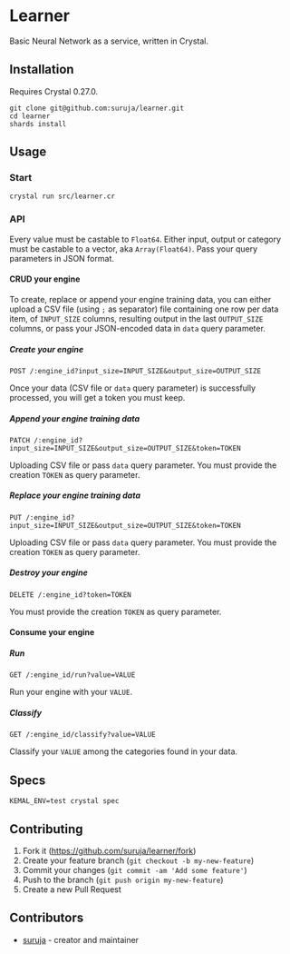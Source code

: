 # Learner

Basic Neural Network as a service, written in Crystal.

## Installation

Requires Crystal 0.27.0.

```
git clone git@github.com:suruja/learner.git
cd learner
shards install
```

## Usage

### Start

```
crystal run src/learner.cr
```

### API

Every value must be castable to `Float64`. Either input, output or category must be castable to a vector, aka `Array(Float64)`. Pass your query parameters in JSON format.

#### CRUD your engine

To create, replace or append your engine training data, you can either upload a CSV file (using `;` as separator) file containing one row per data item, of `INPUT_SIZE` columns, resulting output in the last `OUTPUT_SIZE` columns, or pass your JSON-encoded data in `data` query parameter.

##### Create your engine

```
POST /:engine_id?input_size=INPUT_SIZE&output_size=OUTPUT_SIZE
```

Once your data (CSV file or `data` query parameter) is successfully processed, you will get a token you must keep.


##### Append your engine training data

```
PATCH /:engine_id?input_size=INPUT_SIZE&output_size=OUTPUT_SIZE&token=TOKEN
```

Uploading CSV file or pass `data` query parameter. You must provide the creation `TOKEN` as query parameter.


##### Replace your engine training data

```
PUT /:engine_id?input_size=INPUT_SIZE&output_size=OUTPUT_SIZE&token=TOKEN
```

Uploading CSV file or pass `data` query parameter. You must provide the creation `TOKEN` as query parameter.


##### Destroy your engine

```
DELETE /:engine_id?token=TOKEN
```

You must provide the creation `TOKEN` as query parameter.


#### Consume your engine

##### Run

```
GET /:engine_id/run?value=VALUE
```

Run your engine with your `VALUE`.

##### Classify

```
GET /:engine_id/classify?value=VALUE
```

Classify your `VALUE` among the categories found in your data.


## Specs

```
KEMAL_ENV=test crystal spec
```


## Contributing

1. Fork it (<https://github.com/suruja/learner/fork>)
2. Create your feature branch (`git checkout -b my-new-feature`)
3. Commit your changes (`git commit -am 'Add some feature'`)
4. Push to the branch (`git push origin my-new-feature`)
5. Create a new Pull Request

## Contributors

- [suruja](https://github.com/suruja) - creator and maintainer
